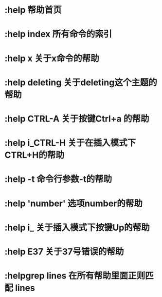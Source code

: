 # :help 帮助首页
# :help index 所有命令的索引
# :help x 关于x命令的帮助
# :help deleting 关于deleting这个主题的帮助
# :help CTRL-A 关于按键Ctrl+a 的帮助
# :help i_CTRL-H 关于在插入模式下CTRL+H的帮助
# :help -t 命令行参数-t的帮助
# :help 'number' 选项number的帮助
# :help i_<Up> 关于插入模式下按键Up的帮助
# :help E37 关于37号错误的帮助
# :helpgrep lines 在所有帮助里面正则匹配 lines